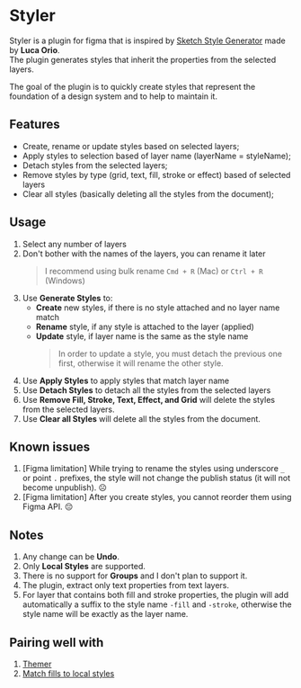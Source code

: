 # Styler

Styler is a plugin for figma that is inspired by [Sketch Style Generator](https://github.com/lucaorio/sketch-styles-generator) made by **Luca Orio**.  
The plugin generates styles that inherit the properties from the selected layers.

The goal of the plugin is to quickly create styles that represent the foundation of a design system and to help to maintain it.

## Features

- Create, rename or update styles based on selected layers;
- Apply styles to selection based of layer name (layerName = styleName);
- Detach styles from the selected layers;
- Remove styles by type (grid, text, fill, stroke or effect) based of selected layers
- Clear all styles (basically deleting all the styles from the document);

## Usage

1. Select any number of layers
1. Don't bother with the names of the layers, you can rename it later
   > I recommend using bulk rename `Cmd + R` (Mac) or `Ctrl + R` (Windows)
1. Use **Generate Styles** to:
   - **Create** new styles, if there is no style attached and no layer name match
   - **Rename** style, if any style is attached to the layer (applied)
   - **Update** style, if layer name is the same as the style name
     > In order to update a style, you must detach the previous one first, otherwise it will rename the other style.
1. Use **Apply Styles** to apply styles that match layer name
1. Use **Detach Styles** to detach all the styles from the selected layers
1. Use **Remove Fill, Stroke, Text, Effect, and Grid** will delete the styles from the selected layers.
1. Use **Clear all Styles** will delete all the styles from the document.

## Known issues

1. [Figma limitation] While trying to rename the styles using underscore `_` or point `.` prefixes, the style will not change the publish status (it will not become unpublish). ☹️
1. [Figma limitation] After you create styles, you cannot reorder them using Figma API. 😔

## Notes

1. Any change can be **Undo**.
1. Only **Local Styles** are supported.
1. There is no support for **Groups** and I don't plan to support it.
1. The plugin, extract only text properties from text layers.
1. For layer that contains both fill and stroke properties, the plugin will add automatically a suffix to the style name `-fill` and `-stroke`, otherwise the style name will be exactly as the layer name.

## Pairing well with

1. [Themer](https://github.com/thomas-lowry/themer)
1. [Match fills to local styles](https://www.figma.com/community/plugin/783240561193792353/Match-fills-to-local-styles)

